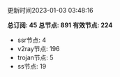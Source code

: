 更新时间2023-01-03 03:48:16

**总订阅: 45**
**总节点: 891**
**有效节点: 224**
- ssr节点: 4
- v2ray节点: 196
- trojan节点: 5
- ss节点: 19
